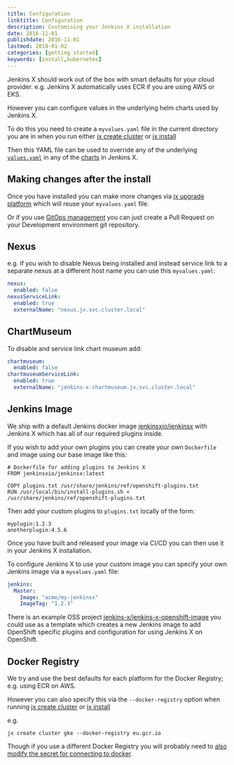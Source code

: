 ```yaml
---
title: Configuration
linktitle: Configuration
description: Customising your Jenkins X installation
date: 2016-11-01
publishdate: 2016-11-01
lastmod: 2018-01-02
categories: [getting started]
keywords: [install,kubernetes]
---
```


Jenkins X should work out of the box with smart defaults for your cloud provider. e.g. Jenkins X automatically uses ECR if you are using AWS or EKS.

However you can configure values in the underlying helm charts used by Jenkins X.

To do this you need to create a `myvalues.yaml` file in the current directory you are in when you run either [jx create cluster](/commands/jx_create_cluster) or [jx install](/commands/jx_install)

Then this YAML file can be used to override any of the underlying [`values.yaml`](https://github.com/jenkins-x/jenkins-x-platform/blob/master/jenkins-x-platform/values.yaml) in any of the [charts](https://github.com/jenkins-x/jenkins-x-platform/blob/master/jenkins-x-platform/requirements.yaml) in Jenkins X.

## Making changes after the install

Once you have installed you can make more changes via [jx upgrade platform](/commands/jx_upgrade_platform/) which will reuse your `myvalues.yaml` file.

Or if you use [GitOps management](/getting-started/manage-via-gitops/) you can just create a Pull Request on your Development environment git repository.

## Nexus

e.g. if you wish to disable Nexus being installed and instead service link to a separate nexus at a different host name you can use this `myvalues.yaml`:

```yaml
nexus:
  enabled: false
nexusServiceLink:
  enabled: true
  externalName: "nexus.jx.svc.cluster.local"
```

## ChartMuseum

To disable and service link chart museum add:

```yaml
chartmuseum:
  enabled: false
chartmuseumServiceLink:
  enabled: true
  externalName: "jenkins-x-chartmuseum.jx.svc.cluster.local"
```

## Jenkins Image

We ship with a default Jenkins docker image [jenkinsxio/jenkinsx](https://hub.docker.com/r/jenkinsxio/jenkinsx/) with Jenkins X which has all of our required plugins inside. 

If you wish to add your own plugins you can create your own `Dockerfile` and image using our base image like this:

```
# Dockerfile for adding plugins to Jenkins X 
FROM jenkinsxio/jenkinsx:latest

COPY plugins.txt /usr/share/jenkins/ref/openshift-plugins.txt
RUN /usr/local/bin/install-plugins.sh < /usr/share/jenkins/ref/openshift-plugins.txt
```

Then add your custom plugins to `plugins.txt` locally of the form:

``` 
myplugin:1.2.3
anotherplugin:4.5.6
```

Once you have built and released your image via CI/CD you can then use it in your Jenkins X installation.

To configure Jenkins X to use your custom image you can specify your own Jenkins image via a `myvalues.yaml` file:
  
```yaml
jenkins:
  Master:
    Image: "acme/my-jenkinsx"
    ImageTag: "1.2.3"
```

There is an example OSS project [jenkins-x/jenkins-x-openshift-image](https://github.com/jenkins-x/jenkins-x-openshift-image) you could use as a template which creates a new Jenkins image to add OpenShift specific plugins and configuration for using Jenkins X on OpenShift.

## Docker Registry

We try and use the best defaults for each platform for the Docker Registry; e.g. using ECR on AWS. 

However you can also specify this via the `--docker-registry` option when running  [jx create cluster](/commands/jx_create_cluster) or [jx install](/commands/jx_install)

e.g.

``` 
jx create cluster gke --docker-registry eu.gcr.io
```   

Though if you use a different Docker Registry you will probably need to [also modify the secret for connecting to docker](/architecture/docker-registry/#update-the-config-json-secret).
